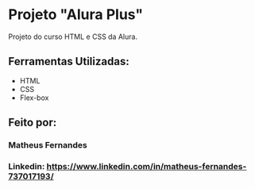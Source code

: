 # Projeto "Alura Plus"
Projeto do curso HTML e CSS da Alura.

## Ferramentas Utilizadas:
* HTML
* CSS
* Flex-box

## Feito por:

### **Matheus Fernandes**

### **Linkedin:** <https://www.linkedin.com/in/matheus-fernandes-737017193/>
